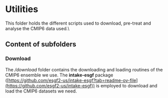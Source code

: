 # Utilities

This folder holds the different scripts used to download, pre-treat and analyse the CMIP6 data used.\

## Content of subfolders

### Download

The */download* folder contains the downloading and loading routines of the CMIP6 ensemble we use. The **intake-esgf** package ([https://github.com/esgf2-us/intake-esgf?tab=readme-ov-file](https://github.com/esgf2-us/intake-esgf)) is employed to download and load the CMIP6 datasets we need. 

